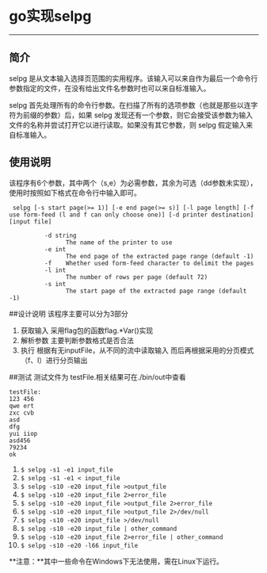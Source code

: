 ﻿# go实现selpg

---
## 简介
selpg 是从文本输入选择页范围的实用程序。该输入可以来自作为最后一个命令行参数指定的文件，在没有给出文件名参数时也可以来自标准输入。

selpg 首先处理所有的命令行参数。在扫描了所有的选项参数（也就是那些以连字符为前缀的参数）后，如果 selpg 发现还有一个参数，则它会接受该参数为输入文件的名称并尝试打开它以进行读取。如果没有其它参数，则 selpg 假定输入来自标准输入。

## 使用说明
该程序有6个参数，其中两个（s,e）为必需参数，其余为可选（dd参数未实现），使用时按照如下格式在命令行中输入即可。

     selpg [-s start page(>= 1)] [-e end page(>= s)] [-l page length] [-f use form-feed (l and f can only choose one)] [-d printer destination] [input file]
        
              -d string
                	The name of the printer to use
              -e int
                	The end page of the extracted page range (default -1)
              -f	Whether used form-feed character to delimit the pages
              -l int
                	The number of rows per page (default 72)
              -s int
                	The start page of the extracted page range (default -1)

##设计说明
该程序主要可以分为3部分

 1. 获取输入
    采用flag包的函数flag.*Var()实现
 2. 解析参数
    主要判断参数格式是否合法
 3. 执行
    根据有无inputFile，从不同的流中读取输入
    而后再根据采用的分页模式（f、l）进行分页输出

##测试
测试文件为 testFile.相关结果可在./bin/out中查看

    testFile:
    123 456
    qwe ert
    zxc cvb
    asd
    dfg
    yui iiop
    asd456
    79234
    ok

 1. `$ selpg -s1 -e1 input_file`
 2. `$ selpg -s1 -e1 < input_file`
 3. `$ selpg -s10 -e20 input_file >output_file`
 4. `$ selpg -s10 -e20 input_file 2>error_file`
 5. `$ selpg -s10 -e20 input_file >output_file 2>error_file`
 6. `$ selpg -s10 -e20 input_file >output_file 2>/dev/null`
 7. `$ selpg -s10 -e20 input_file >/dev/null`
 8. `$ selpg -s10 -e20 input_file | other_command`
 9. `$ selpg -s10 -e20 input_file 2>error_file | other_command`
 10. `$ selpg -s10 -e20 -l66 input_file`
 
**注意：**其中一些命令在Windows下无法使用，需在Linux下运行。






